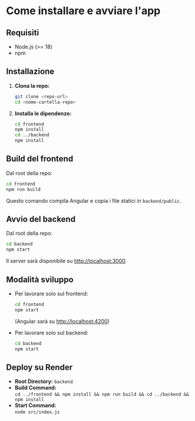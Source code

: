 # Come installare e avviare l'app

## Requisiti

- Node.js (>= 18)
- npm

## Installazione

1. **Clona la repo:**
   ```bash
   git clone <repo-url>
   cd <nome-cartella-repo>
   ```

2. **Installa le dipendenze:**
   ```bash
   cd frontend
   npm install
   cd ../backend
   npm install
   ```

## Build del frontend

Dal root della repo:
```bash
cd frontend
npm run build
```
Questo comando compila Angular e copia i file statici in `backend/public`.

## Avvio del backend

Dal root della repo:
```bash
cd backend
npm start
```
Il server sarà disponibile su [http://localhost:3000](http://localhost:3000).

## Modalità sviluppo

- Per lavorare solo sul frontend:  
  ```bash
  cd frontend
  npm start
  ```
  (Angular sarà su [http://localhost:4200](http://localhost:4200))

- Per lavorare solo sul backend:  
  ```bash
  cd backend
  npm start
  ```

## Deploy su Render

- **Root Directory:** `backend`
- **Build Command:**  
  `cd ../frontend && npm install && npm run build && cd ../backend && npm install`
- **Start Command:**  
  `node src/index.js`

